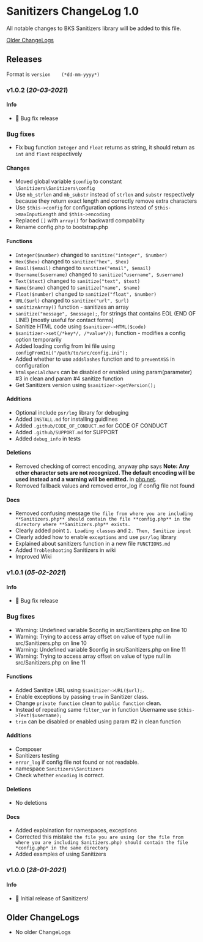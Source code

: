 # Sanitizers ChangeLog 1.0

All notable changes to BKS Sanitizers library will be added to this file.

[Older ChangeLogs](#older-changelogs)

## Releases

Format is `version    (*dd-mm-yyyy*)`

### v1.0.2    (*20-03-2021*)

#### Info
 * 🐛 Bug fix release

### Bug fixes
 * Fix bug function `Integer` and `Float` returns as string, it should return as `int` and `float` respectively

#### Changes
 * Moved global variable `$config` to constant `\Sanitizers\Sanitizers\config`
 * Use `mb_strlen` and `mb_substr` instead of `strlen` and `substr` respectively because they return exact length and correctly remove extra characters
 * Use `$this->config` for configuration options instead of `$this->maxInputLength` and `$this->encoding`
 * Replaced `[]` with `array()` for backward compability
 * Rename config.php to bootstrap.php

#### Functions
 * `Integer($number)` changed to `sanitize("integer", $number)`
 * `Hex($hex)` changed to `sanitize("hex", $hex)`
 * `Email($email)` changed to `sanitize("email", $email)`
 * `Username($username)` changed to `sanitize("username", $username)`
 * `Text($text)` changed to `sanitize("text", $text)`
 * `Name($name)` changed to `sanitize("name", $name)`
 * `Float($number)` changed to `sanitize("float", $number)`
 * `URL($url)` changed to `sanitize("url", $url)`
 * `sanitizeArray()` function - sanitizes an array
 * `sanitize("message", $message);`, for strings that contains EOL (END OF LINE) [mostly useful for contact forms]
 * Sanitize HTML code using `$sanitizer->HTML($code)`
 * `$sanitizer->set(/*key*/, /*value*/);` function - modifies a config option temporarily
 * Added loading config from Ini file using `configFromIni("/path/to/src/config.ini");`
 * Added whether to use `addslashes` function and to `preventXSS` in configuration
 * `htmlspecialchars` can be disabled or enabled using param(parameter) #3 in clean and param #4 sanitize function
 * Get Sanitizers version using `$sanitizer->getVersion();`

#### Additions
 * Optional include `psr/log` library for debuging
 * Added `INSTALL.md` for installing guidlines
 * Added `.github/CODE_OF_CONDUCT.md` for CODE OF CONDUCT
 * Added `.github/SUPPORT.md` for SUPPORT
 * Added `debug_info` in tests

#### Deletions
 * Removed checking of correct encoding, anyway php says **Note: Any other character sets are not recognized. The default encoding will be used instead and a warning will be emitted.** in [php.net](http://www.php.net/manual/en/function.htmlspecialchars).
 * Removed fallback values and removed error_log if config file not found

#### Docs
 * Removed confusing message `the file from where you are including **Sanitizers.php** should contain the file **config.php** in the directory where **Sanitizers.php** exists.`
 * Clearly added point `1. Loading classes` and `2. Then, Sanitize input`
 * Clearly added how to enable `exceptions` and use `psr/log` library
 * Explained about sanitizers function in a new file `FUNCTIONS.md`
 * Added `Trobleshooting` Sanitizers in wiki
 * Improved Wiki

### v1.0.1    (*05-02-2021*)

#### Info
 * 🐛 Bug fix release

### Bug fixes
 * Warning: Undefined variable $config in src/Sanitizers.php on line 10
 * Warning: Trying to access array offset on value of type null in src/Sanitizers.php on line 10
 * Warning: Undefined variable $config in src/Sanitizers.php on line 11
 * Warning: Trying to access array offset on value of type null in src/Sanitizers.php on line 11

#### Functions
 * Added Sanitize URL using `$sanitizer->URL($url);`.
 * Enable exceptions by passing `true` in Sanitizer class.
 * Change `private function` clean to `public function` clean.
 * Instead of repeating same `filter_var` in function Username use `$this->Text($username);`
 * `trim` can be disabled or enabled using param #2 in clean function

#### Additions
 * Composer
 * Sanitizers testing
 * `error_log` if config file not found or not readable.
 * namespace `Sanitizers\Sanitizers`
 * Check whether `encoding` is correct.

#### Deletions
 * No deletions

#### Docs
 * Added explaination for namespaces, exceptions
 * Corrected this mistake `the file you are using (or the file from where you are including Sanitizers.php) should contain the file *config.php* in the same directory`
 * Added examples of using Sanitizers

### v1.0.0    (*28-01-2021*)

#### Info
 * 🎉 Initial release of Sanitizers!

<h2><a name="older-changelogs">Older ChangeLogs</a></h2>

 * No older ChangeLogs

